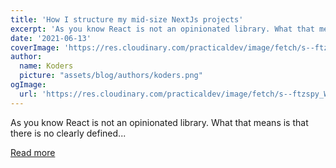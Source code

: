 ```yaml
---
title: 'How I structure my mid-size NextJs projects'
excerpt: 'As you know React is not an opinionated library. What that means is that there is no clearly defined...'
date: '2021-06-13'
coverImage: 'https://res.cloudinary.com/practicaldev/image/fetch/s--ftzspy_W--/c_imagga_scale,f_auto,fl_progressive,h_420,q_auto,w_1000/https://dev-to-uploads.s3.amazonaws.com/uploads/articles/ysttss61p7gaum0zyx7m.png'
author:
  name: Koders
  picture: "assets/blog/authors/koders.png"
ogImage:
  url: 'https://res.cloudinary.com/practicaldev/image/fetch/s--ftzspy_W--/c_imagga_scale,f_auto,fl_progressive,h_420,q_auto,w_1000/https://dev-to-uploads.s3.amazonaws.com/uploads/articles/ysttss61p7gaum0zyx7m.png'
---
```


As you know React is not an opinionated library. What that means is that there is no clearly defined...

[Read more](https://dev.to/josemukorivo/how-i-structure-my-nextjs-projects-5n8)

